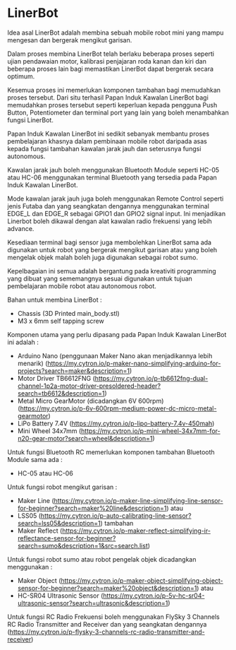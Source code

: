 # LinerBot
Idea asal LinerBot adalah membina sebuah mobile robot mini yang mampu mengesan dan bergerak mengikut garisan.

Dalam proses membina LinerBot telah berlaku beberapa proses seperti ujian pendawaian motor, kalibrasi penjajaran roda kanan dan kiri dan beberapa proses lain bagi memastikan LinerBot dapat bergerak secara optimum.

Kesemua proses ini memerlukan komponen tambahan bagi memudahkan proses tersebut. Dari situ terhasil Papan Induk Kawalan LinerBot bagi memudahkan proses tersebut seperti keperluan kepada pengguna Push Button, Potentiometer dan terminal port yang lain yang boleh menambahkan fungsi LinerBot.

Papan Induk Kawalan LinerBot ini sedikit sebanyak membantu proses pembelajaran khasnya dalam pembinaan mobile robot daripada asas kepada fungsi tambahan kawalan jarak jauh dan seterusnya fungsi autonomous.

Kawalan jarak jauh boleh menggunakan Bluetooth Module seperti HC-05 atau HC-06 menggunakan terminal Bluetooth yang tersedia pada Papan Induk Kawalan LinerBot.

Mode kawalan jarak jauh juga boleh menggunakan Remote Control seperti jenis Futaba dan yang seangkatan dengannya menggunakan terminal EDGE_L dan EDGE_R sebagai GPIO1 dan GPIO2 signal input. Ini menjadikan Linerbot boleh dikawal dengan alat kawalan radio frekuensi yang lebih advance.

Kesediaan terminal bagi sensor juga membolehkan LinerBot sama ada digunakan untuk robot yang bergerak mengikut garisan atau yang boleh mengelak objek malah boleh juga digunakan sebagai robot sumo.

Kepelbagaian ini semua adalah bergantung pada kreativiti programming yang dibuat yang sememangnya sesuai digunakan untuk tujuan pembelajaran mobile robot atau autonomous robot.

Bahan untuk membina LinerBot :
  - Chassis (3D Printed main_body.stl)
  - M3 x 6mm self tapping screw

Komponen utama yang perlu dipasang pada Papan Induk Kawalan LinerBot ini adalah :
  - Arduino Nano (penggunaan Maker Nano akan menjadikannya lebih menarik)
    (https://my.cytron.io/p-maker-nano-simplifying-arduino-for-projects?search=maker&description=1)
  - Motor Driver TB6612FNG
    (https://my.cytron.io/p-tb6612fng-dual-channel-1p2a-motor-driver-presoldered-header?search=tb6612&description=1)
  - Metal Micro GearMotor (dicadangkan 6V 600rpm)
    (https://my.cytron.io/p-6v-600rpm-medium-power-dc-micro-metal-gearmotor)
  - LiPo Battery 7.4V
    (https://my.cytron.io/p-lipo-battery-7.4v-450mah)
  - Mini Wheel 34x7mm
    (https://my.cytron.io/p-mini-wheel-34x7mm-for-n20-gear-motor?search=wheel&description=1)

Untuk fungsi Bluetooth RC memerlukan komponen tambahan Bluetooth Module sama ada :
  - HC-05 atau HC-06

Untuk fungsi robot mengikut garisan :
  - Maker Line
    (https://my.cytron.io/p-maker-line-simplifying-line-sensor-for-beginner?search=maker%20line&description=1)
  atau
  - LSS05
    (https://my.cytron.io/p-auto-calibrating-line-sensor?search=lss05&description=1)
  tambahan
  - Maker Reflect
    (https://my.cytron.io/p-maker-reflect-simplifying-ir-reflectance-sensor-for-beginner?search=sumo&description=1&src=search.list)

Untuk fungsi robot sumo atau robot pengelak objek dicadangkan menggunakan :
  - Maker Object
    (https://my.cytron.io/p-maker-object-simplifying-object-sensor-for-beginner?search=maker%20object&description=1)
  atau
  - HC-SR04 Ultrasonic Sensor
    (https://my.cytron.io/p-5v-hc-sr04-ultrasonic-sensor?search=ultrasonic&description=1)

Untuk fungsi RC Radio Frekuensi boleh menggunakan FlySky 3 Channels RC Radio Transmitter and Receiver dan yang seangkatan dengannya
(https://my.cytron.io/p-flysky-3-channels-rc-radio-transmitter-and-receiver)
